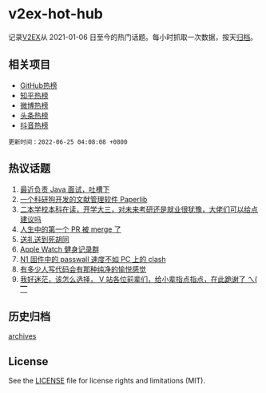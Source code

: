 # v2ex-hot-hub

 记录[V2EX](https://www.v2ex.com/)从 2021-01-06 日至今的热门话题。每小时抓取一次数据，按天[归档](archives)。
 
 ## 相关项目

- [GitHub热榜](https://github.com/lonnyzhang423/github-hot-hub)
- [知乎热榜](https://github.com/lonnyzhang423/zhihu-hot-hub)
- [微博热榜](https://github.com/lonnyzhang423/weibo-hot-hub)
- [头条热榜](https://github.com/lonnyzhang423/toutiao-hot-hub)
- [抖音热榜](https://github.com/lonnyzhang423/douyin-hot-hub)


 `更新时间：2022-06-25 04:08:08 +0800`

## 热议话题

1. [最近负责 Java 面试，吐槽下](https://www.v2ex.com/t/861954)
1. [一个科研狗开发的文献管理软件 Paperlib](https://www.v2ex.com/t/861794)
1. [二本学校本科在读，开学大三，对未来考研还是就业很犹豫，大佬们可以给点建议吗](https://www.v2ex.com/t/861826)
1. [人生中的第一个 PR 被 merge 了](https://www.v2ex.com/t/861906)
1. [送礼送到死胡同](https://www.v2ex.com/t/861830)
1. [Apple Watch 健身记录群](https://www.v2ex.com/t/861927)
1. [N1 固件中的 passwall 速度不如 PC 上的 clash](https://www.v2ex.com/t/861824)
1. [有多少人写代码会有那种纯净的愉悦感觉](https://www.v2ex.com/t/861945)
1. [我好迷茫，该怎么选择， V 站各位前辈们，给小辈指点指点，在此跪谢了 ㄟ( ▔](https://www.v2ex.com/t/861929)

## 历史归档

[archives](archives)

## License

See the [LICENSE](LICENSE) file for license rights and limitations (MIT).
